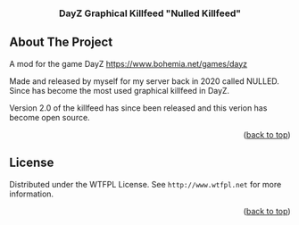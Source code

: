 <h3 align="center">DayZ Graphical Killfeed "Nulled Killfeed"</h3>







</div>















<!-- ABOUT THE PROJECT -->



## About The Project



A mod for the game DayZ https://www.bohemia.net/games/dayz

Made and released by myself for my server back in 2020 called NULLED.
Since has become the most used graphical killfeed in DayZ.

Version 2.0 of the killfeed has since been released and this verion has become open source.

<p align="right">(<a href="#readme-top">back to top</a>)</p>







<!-- LICENSE -->



## License







Distributed under the WTFPL License. See `http://www.wtfpl.net` for more information.







<p align="right">(<a href="#readme-top">back to top</a>)</p>















<!-- MARKDOWN LINKS & IMAGES -->

